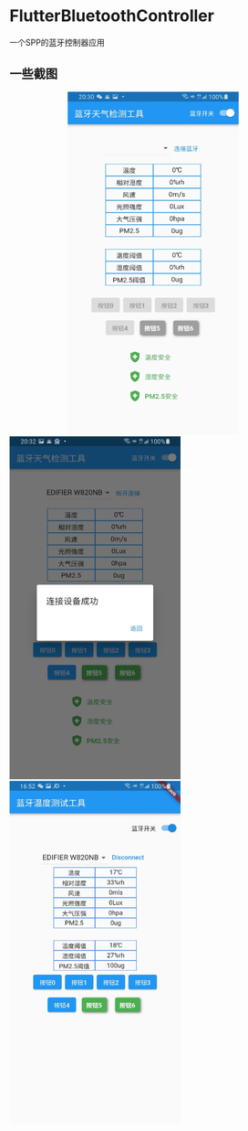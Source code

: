 # FlutterBluetoothController


一个SPP的蓝牙控制器应用
## 一些截图
<div align="center"> <img src="img_1.png" width = 300 height = 600 /> </div
<div align="center"> <img src="img_2.png" width = 300 height = 600 /> </div
<div align="center"> <img src="img.png" width = 300 height = 600 /> </div

